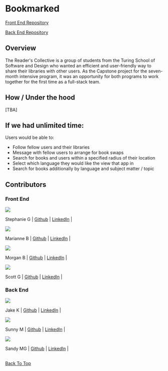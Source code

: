 <p align="center">
  <img src="" />
</p>

# Bookmarked

[Front End Repository](https://github.com/The-Readers-Collective/bookmarked-ui)

[Back End Repository](https://github.com/The-Readers-Collective/bookmarked-api)

## Overview
The Reader's Collective is a group of students from the Turing School of Software and Design who wanted an efficient and user-friendly way to share their libraries with other users. As the Capstone project for the seven-month intensive program, it was an opportunity for both programs to work together for the first time as a full-stack team.

## How / Under the hood

[TBA]

## If we had unlimited time:
Users would be able to:
- Follow fellow users and their libraries
- Message with fellow users to arrange for book swaps
- Search for books and users within a specified radius of their location
- Select which language they would like the view that app in
- Search for books additionally by language and subject matter / topic

## Contributors

### Front End

<img src="https://avatars.githubusercontent.com/u/101955307?s=120&v=4" />

Stephanie G | [Github](https://github.com/stephanieguzm) | [LinkedIn](https://www.linkedin.com/in/stephanie-guzman-sdsw/) |

<img src="https://avatars.githubusercontent.com/u/102000070?s=120&v=4" />

Marianne B | [Github](https://github.com/mhbarton) | [LinkedIn](https://www.linkedin.com/in/marianne-barton-1307/) |

<img src="https://avatars.githubusercontent.com/u/102934145?s=120&v=4" />

Morgan B | [Github](https://github.com/Mlberry0205) | [LinkedIn](https://www.linkedin.com/in/morgan-lyn-berry/) |

<img src="https://avatars.githubusercontent.com/u/103966650?s=120&v=4" />

Scott G | [Github](https://github.com/scottdgaines) | [LinkedIn](https://www.linkedin.com/in/scottdgaines-fe/) |

### Back End

<img src="https://avatars.githubusercontent.com/u/16805645?s=120&v=4" />

Jake K | [Github](https://github.com/LlamaBack) | [LinkedIn](https://www.linkedin.com/in/jake-k-5413a6227/) |


<img src="https://avatars.githubusercontent.com/u/102932532?s=120&v=4" />

Sunny M | [Github](https://github.com/sunny-moore) | [LinkedIn](https://www.linkedin.com/in/sunny-moore/) |


<img src="https://avatars.githubusercontent.com/u/59062958?s=120&v=4" />

Sandy MG | [Github](https://github.com/SandyyMarie) | [LinkedIn](https://www.linkedin.com/in/sandy-marie/) |

##

[Back To Top](#bookmarked) 
